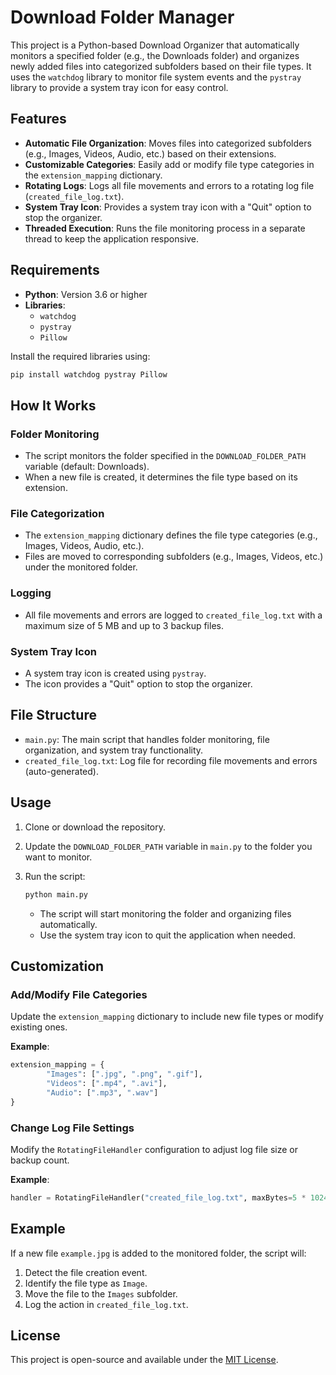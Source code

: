 # Download Folder Manager

This project is a Python-based Download Organizer that automatically monitors a specified folder (e.g., the Downloads folder) and organizes newly added files into categorized subfolders based on their file types. It uses the `watchdog` library to monitor file system events and the `pystray` library to provide a system tray icon for easy control.

## Features

- **Automatic File Organization**: Moves files into categorized subfolders (e.g., Images, Videos, Audio, etc.) based on their extensions.
- **Customizable Categories**: Easily add or modify file type categories in the `extension_mapping` dictionary.
- **Rotating Logs**: Logs all file movements and errors to a rotating log file (`created_file_log.txt`).
- **System Tray Icon**: Provides a system tray icon with a "Quit" option to stop the organizer.
- **Threaded Execution**: Runs the file monitoring process in a separate thread to keep the application responsive.

## Requirements

- **Python**: Version 3.6 or higher
- **Libraries**:
    - `watchdog`
    - `pystray`
    - `Pillow`

Install the required libraries using:

```bash
pip install watchdog pystray Pillow
```

## How It Works

### Folder Monitoring

- The script monitors the folder specified in the `DOWNLOAD_FOLDER_PATH` variable (default: Downloads).
- When a new file is created, it determines the file type based on its extension.

### File Categorization

- The `extension_mapping` dictionary defines the file type categories (e.g., Images, Videos, Audio, etc.).
- Files are moved to corresponding subfolders (e.g., Images, Videos, etc.) under the monitored folder.

### Logging

- All file movements and errors are logged to `created_file_log.txt` with a maximum size of 5 MB and up to 3 backup files.

### System Tray Icon

- A system tray icon is created using `pystray`.
- The icon provides a "Quit" option to stop the organizer.

## File Structure

- `main.py`: The main script that handles folder monitoring, file organization, and system tray functionality.
- `created_file_log.txt`: Log file for recording file movements and errors (auto-generated).

## Usage

1. Clone or download the repository.
2. Update the `DOWNLOAD_FOLDER_PATH` variable in `main.py` to the folder you want to monitor.
3. Run the script:

     ```bash
     python main.py
     ```

     - The script will start monitoring the folder and organizing files automatically.
     - Use the system tray icon to quit the application when needed.

## Customization

### Add/Modify File Categories

Update the `extension_mapping` dictionary to include new file types or modify existing ones.

**Example**:

```python
extension_mapping = {
        "Images": [".jpg", ".png", ".gif"],
        "Videos": [".mp4", ".avi"],
        "Audio": [".mp3", ".wav"]
}
```

### Change Log File Settings

Modify the `RotatingFileHandler` configuration to adjust log file size or backup count.

**Example**:

```python
handler = RotatingFileHandler("created_file_log.txt", maxBytes=5 * 1024 * 1024, backupCount=3)
```

## Example

If a new file `example.jpg` is added to the monitored folder, the script will:

1. Detect the file creation event.
2. Identify the file type as `Image`.
3. Move the file to the `Images` subfolder.
4. Log the action in `created_file_log.txt`.

## License

This project is open-source and available under the [MIT License](LICENSE).